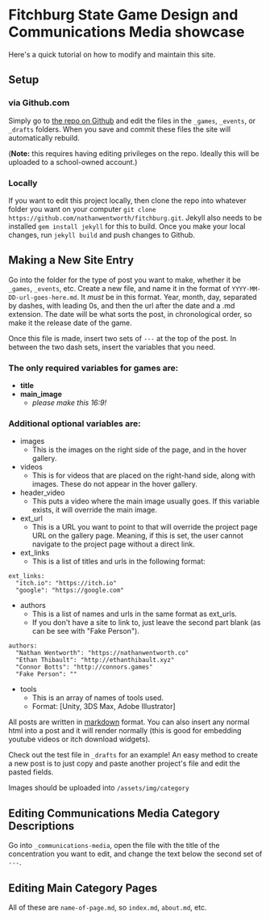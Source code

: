 # Fitchburg State Game Design and Communications Media showcase

Here's a quick tutorial on how to modify and maintain this site. 

## Setup

### via Github.com

Simply go to [the repo on Github](https://github.com/nathanwentworth/fitchburg) and edit the files in the `_games`, `_events`, or `_drafts` folders. When you save and commit these files the site will automatically rebuild.

(**Note:** this requires having editing privileges on the repo. Ideally this will be uploaded to a school-owned account.)

### Locally

If you want to edit this project locally, then clone the repo into whatever folder you want on your computer `git clone https://github.com/nathanwentworth/fitchburg.git`. Jekyll also needs to be installed `gem install jekyll` for this to build. Once you make your local changes, run `jekyll build` and push changes to Github. 

## Making a New Site Entry

Go into the folder for the type of post you want to make, whether it be `_games`, `_events`, etc. Create a new file, and name it in the format of `YYYY-MM-DD-url-goes-here.md`. It *must* be in this format. Year, month, day, separated by dashes, with leading 0s, and then the url after the date and a .md extension. The date will be what sorts the post, in chronological order, so make it the release date of the game. 

Once this file is made, insert two sets of `---` at the top of the post. In between the two dash sets, insert the variables that you need. 

### The only required variables for games are:

- **title**
- **main_image**
  - _please make this 16:9!_

### Additional optional variables are:

- images
  - This is the images on the right side of the page, and in the hover gallery.
- videos
  - This is for videos that are placed on the right-hand side, along with images. These do not appear in the hover gallery.
- header_video
  - This puts a video where the main image usually goes. If this variable exists, it will override the main image.
- ext_url
  - This is a URL you want to point to that will override the project page URL on the gallery page. Meaning, if this is set, the user cannot navigate to the project page without a direct link.
- ext_links
  - This is a list of titles and urls in the following format:

```
ext_links:
  "itch.io": "https://itch.io"
  "google": "https://google.com"
```

- authors
  - This is a list of names and urls in the same format as ext_urls.
  - If you don't have a site to link to, just leave the second part blank (as can be see with "Fake Person").

```
authors:
  "Nathan Wentworth": "https://nathanwentworth.co"
  "Ethan Thibault": "http://ethanthibault.xyz"
  "Connor Botts": "http://connors.games"
  "Fake Person": ""
```

- tools
  - This is an array of names of tools used.
  - Format: [Unity, 3DS Max, Adobe Illustrator]

All posts are written in [markdown](https://daringfireball.net/projects/markdown/syntax) format. You can also insert any normal html into a post and it will render normally (this is good for embedding youtube videos or itch download widgets). 

Check out the test file in `_drafts` for an example! An easy method to create a new post is to just copy and paste another project's file and edit the pasted fields.

Images should be uploaded into `/assets/img/category`

## Editing Communications Media Category Descriptions

Go into `_communications-media`, open the file with the title of the concentration you want to edit, and change the text below the second set of `---`. 

## Editing Main Category Pages

All of these are `name-of-page.md`, so `index.md`, `about.md`, etc. 


